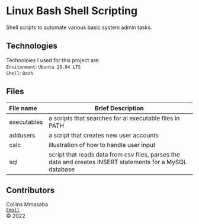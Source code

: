 # Linux Bash Shell Scripting

Shell scripts to automate various basic system admin tasks. <br/>

## Technologies
Technoloies I used for this project are: <br/>
`Envitonment`: `Ubuntu 20.04 LTS`<br/>
`Shell`: `Bash`<br/>

## Files

|**File name**| **Brief Description**|
|:-------------|----------------------|
|executables| a scripts that searches for al executable files in PATH|
|addusers| a script that creates new user accounts|
|calc| illustration of how to handle user input|
|sql| script that reads data from csv files, parses the data and creates INSERT statements for a MySQL database|

## Contributors
Collins Mmasaba<br/>
[`Email`](collins.mmasaba@azubiafrica.org)<br/>
© 2022
